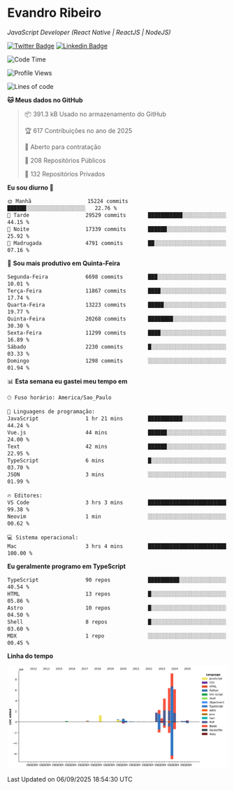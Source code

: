 # Evandro **Ribeiro**

*JavaScript Developer (React Native | ReactJS | NodeJS)*

[![Twitter Badge](https://img.shields.io/badge/-@ribeiroevandro-201B2D?style=flat-square&labelColor=201B2D&logo=twitter&logoColor=white&link=https://twitter.com/ribeiroevandro)](https://twitter.com/ribeiroevandro) 
[![Linkedin Badge](https://img.shields.io/badge/-Evandro%20Ribeiro-201B2D?style=flat-square&logo=Linkedin&logoColor=white&link=https://www.linkedin.com/in/ribeiroevandro)](https://www.linkedin.com/in/ribeiroevandro) 


<!--START_SECTION:waka-->
![Code Time](http://img.shields.io/badge/Code%20Time-4%2C635%20hrs%2029%20mins-blue)

![Profile Views](http://img.shields.io/badge/Visualizac%C3%B5es%20do%20perfil-3-blue)

![Lines of code](https://img.shields.io/badge/Desde%20o%20Hello%20World%20eu%20escrevi-34.4%20million%20linhas%20de%20c%C3%B3digo-blue)

**🐱 Meus dados no GitHub** 

> 📦 391.3 kB Usado no armazenamento do GitHub 
 > 
> 🏆 617 Contribuições no ano de 2025
 > 
> 💼 Aberto para contratação
 > 
> 📜 208 Repositórios Públicos 
 > 
> 🔑 132 Repositórios Privados 
 > 
**Eu sou diurno 🐤** 

```text
🌞 Manhã                  15224 commits       ██████░░░░░░░░░░░░░░░░░░░   22.76 % 
🌆 Tarde                  29529 commits       ███████████░░░░░░░░░░░░░░   44.15 % 
🌃 Noite                  17339 commits       ██████░░░░░░░░░░░░░░░░░░░   25.92 % 
🌙 Madrugada              4791 commits        ██░░░░░░░░░░░░░░░░░░░░░░░   07.16 % 
```
📅 **Sou mais produtivo em Quinta-Feira** 

```text
Segunda-Feira            6698 commits        ███░░░░░░░░░░░░░░░░░░░░░░   10.01 % 
Terça-Feira              11867 commits       ████░░░░░░░░░░░░░░░░░░░░░   17.74 % 
Quarta-Feira             13223 commits       █████░░░░░░░░░░░░░░░░░░░░   19.77 % 
Quinta-Feira             20268 commits       ████████░░░░░░░░░░░░░░░░░   30.30 % 
Sexta-Feira              11299 commits       ████░░░░░░░░░░░░░░░░░░░░░   16.89 % 
Sábado                   2230 commits        █░░░░░░░░░░░░░░░░░░░░░░░░   03.33 % 
Domingo                  1298 commits        ░░░░░░░░░░░░░░░░░░░░░░░░░   01.94 % 
```


📊 **Esta semana eu gastei meu tempo em** 

```text
🕑︎ Fuso horário: America/Sao_Paulo

💬 Linguagens de programação: 
JavaScript               1 hr 21 mins        ███████████░░░░░░░░░░░░░░   44.24 % 
Vue.js                   44 mins             ██████░░░░░░░░░░░░░░░░░░░   24.00 % 
Text                     42 mins             ██████░░░░░░░░░░░░░░░░░░░   22.95 % 
TypeScript               6 mins              █░░░░░░░░░░░░░░░░░░░░░░░░   03.70 % 
JSON                     3 mins              ░░░░░░░░░░░░░░░░░░░░░░░░░   01.99 % 

🔥 Editores: 
VS Code                  3 hrs 3 mins        █████████████████████████   99.38 % 
Neovim                   1 min               ░░░░░░░░░░░░░░░░░░░░░░░░░   00.62 % 

💻 Sistema operacional: 
Mac                      3 hrs 4 mins        █████████████████████████   100.00 % 
```

**Eu geralmente programo em TypeScript** 

```text
TypeScript               90 repos            ██████████░░░░░░░░░░░░░░░   40.54 % 
HTML                     13 repos            █░░░░░░░░░░░░░░░░░░░░░░░░   05.86 % 
Astro                    10 repos            █░░░░░░░░░░░░░░░░░░░░░░░░   04.50 % 
Shell                    8 repos             █░░░░░░░░░░░░░░░░░░░░░░░░   03.60 % 
MDX                      1 repo              ░░░░░░░░░░░░░░░░░░░░░░░░░   00.45 % 
```



**Linha do tempo**

![Lines of Code chart](https://raw.githubusercontent.com/ribeiroevandro/ribeiroevandro/main/assets/bar_graph.png)


 Last Updated on 06/09/2025 18:54:30 UTC
<!--END_SECTION:waka-->
